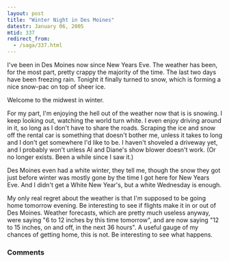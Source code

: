 ```yaml
---
layout: post
title: "Winter Night in Des Moines"
datestr: January 06, 2005
mtid: 337
redirect_from:
  - /saga/337.html
---
```


I've been in Des Moines now since New Years Eve.  The weather has been, for the most part, pretty crappy the majority of the time.  The last two days have been freezing rain.  Tonight it finally turned to snow, which is forming a nice snow-pac on top of sheer ice.

Welcome to the midwest in winter.

 For my part, I'm enjoying the hell out of the weather now that is is snowing.  I keep looking out, watching the world turn white.  I even enjoy driving around in it, so long as I don't have to share the roads.  Scraping the ice and snow off the rental car is something that doesn't bother me, unless it takes to long and I don't get somewhere I'd like to be.  I haven't shoveled a driveway yet, and I probably won't unless Al and Diane's show blower doesn't work.  (Or no longer exists.  Been a while since I saw it.)

Des Moines even had a white winter, they tell me, though the snow they got just before winter was mostly gone by the time I got here for New Years Eve.  And I didn't get a White New Year's, but a white Wednesday is enough.

My only real regret about the weather is that I'm supposed to be going home tomorrow evening.  Be interesting to see if flights make it in or out of Des Moines.  Weather forecasts, which are pretty much useless anyway, were saying "6 to 12 inches by this time tomorrow", and are now saying "12 to 15 inches, on and off, in the next 36 hours".  A useful gauge of my chances of getting home, this is not.  Be interesting to see what happens.

### Comments

